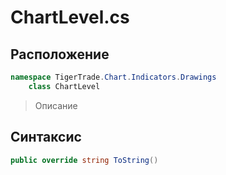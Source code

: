 
# ChartLevel.cs
## Расположение
```csharp
namespace TigerTrade.Chart.Indicators.Drawings  
    class ChartLevel
```

> Описание

## Синтаксис
```csharp
public override string ToString()
```
